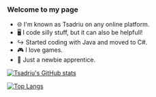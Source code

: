 ### Welcome to my page
* 🌐 I'm known as Tsadriu on any online platform.
* 🖥️ I code silly stuff, but it can also be helpfull!
* ↪️ Started coding with Java and moved to C#.
* 🎮 I love games.
* 🌱 Just a newbie apprentice.

<!--[![Patreon](https://ko-fi.com/img/githubbutton_sm.svg)]([https://ko-fi.com/I3I5GFKAS](https://www.patreon.com/Nestronomus))-->

[![Tsadriu's GitHub stats](https://github-readme-stats.vercel.app/api?username=Tsadriu)](https://github.com/Tsadriu)
  
[![Top Langs](https://github-readme-stats.vercel.app/api/top-langs/?username=Tsadriu&layout=compact)](https://github.com/Tsadriu)
  
